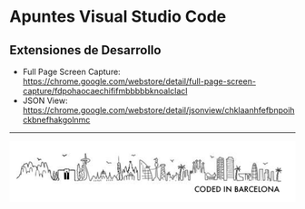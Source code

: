 # Apuntes Visual Studio Code  

## Extensiones de Desarrollo

- Full Page Screen Capture: <https://chrome.google.com/webstore/detail/full-page-screen-capture/fdpohaocaechififmbbbbbknoalclacl>
- JSON View: <https://chrome.google.com/webstore/detail/jsonview/chklaanhfefbnpoihckbnefhakgolnmc>

---
<!-- Pit i Collons -->
![Coded In Barcelona](https://raw.githubusercontent.com/leguim-repo/leguim-repo/master/img/codedinbcn.png)

<!-- 
⇧⌥
⇧⌘
↓
↑
-->  
